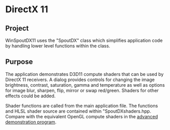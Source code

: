 # DirectX 11

## Project

WinSpoutDX11 uses the "SpoutDX" class which simplifies application code
by handling lower level functions within the class. 

## Purpose

The application demonstrates D3D11 compute shaders that can be used
by DirectX 11 receivers. A dialog provides controls for changing the image brightness,
contrast, saturation, gamma and temperature as well as options for image blur, sharpen, 
flip, mirror or swap red/green. Shaders for other effects could be added.

Shader functions are called from the main application file. The functions and HLSL shader
source are contained within "SpoutDXshaders.hpp. Compare with the equivalent OpenGL
compute shaders in the [advanced demonstration program](https://github.com/leadedge/ofSpoutDemo).





